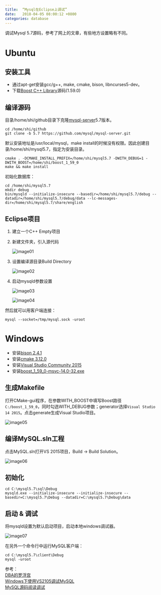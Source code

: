 ```yaml
---
title:  “Mysql在Eclipse上调试”
date:   2018-04-05 08:00:12 +0800
categories: database
---
```


调试Mysql 5.7源码，参考了网上的文章，有些地方设置略有不同。

# **Ubuntu**

## 安装工具

- 通过apt-get安装gcc/g++, make, cmake, bison, libncurses5-dev。
- 下载[Boost C++ Library](www.boost.org)源码(1.59.0)


## 编译源码

目录/home/shi/github目录下克隆[mysql-server](https://github.com/mysql/mysql-server)5.7版本。
```shell
cd /home/shi/github
git clone -b 5.7 https://github.com/mysql/mysql-server.git
```
默认安装地址是/usr/local/mysql，make install的时候没有权限。因此创建目录/home/shi/mysql5.7，指定为安装目录。
```shell
cmake . -DCMAKE_INSTALL_PREFIX=/home/shi/mysql5.7 -DWITH_DEBUG=1 -DWITH_BOOST=/home/shi/boost_1_59_0
make && make install
```
初始化数据库：
```shell
cd /home/shi/mysql5.7
mkdir debug
bin/mysqld --initialize-insecure --basedir=/home/shi/mysql5.7/debug --datadir=/home/shi/mysql5.7/debug/data --lc-messages-dir=/home/shi/mysql5.7/share/english
```

## Eclipse项目
1. 建立一个C++ Empty项目
2. 新建文件夹，引入源代码

    ![image01]({{site.baseurl}}/image/20180405/new_folder.png)

3. 设置编译源目录Build Directory

    ![image02]({{site.baseurl}}/image/20180405/makefile.png)

4. 启动mysqld参数设置

    ![image03]({{site.baseurl}}/image/20180405/debug_main.png)

    ![image04]({{site.baseurl}}/image/20180405/debug_arguments.png)

然后就可以用客户端连接：
```shell
mysql --socket=/tmp/mysql.sock -uroot
```

# **Windows**

- 安装[bison 2.4.1](http://gnuwin32.sourceforge.net/packages/bison.htm)
- 安装[cmake 3.12.0](https://cmake.org/download/)
- 安装[Visual Studio Community 2015](https://download.microsoft.com/download/e/4/c/e4c393a9-8fff-441b-ad3a-3f4040317a1f/vs_community.exe)
- 安装[boost_1_59_0-msvc-14.0-32.exe](https://sourceforge.net/projects/boost/files/boost-binaries/1.59.0/)

## 生成Makefile

打开CMake-gui程序，在参数WITH_BOOST中填写Boost路径`C:/boost_1_59_0`，同时勾选WITH_DEBUG参数；generator选择`Visual Studio 14 2015`。点击generate生成Visual Studio项目。

![image05]({{site.baseurl}}/image/20180405/cmake.png)

## 编译MySQL.sln工程

点击MySQL.sln打开VS 2015项目，Build -> Build Solution。

![image06]({{site.baseurl}}/image/20180405/vs_build.png)

## 初始化

```shell
cd C:\mysql5.7\sql\Debug
mysqld.exe --initialize-insecure --initialize-insecure --basedir=C:\mysql5.7\Debug --datadir=C:\mysql5.7\Debug\data
```

## 启动 & 调试

将mysqld设置为默认启动项目，启动本地windows调试器。

![image07]({{site.baseurl}}/image/20180405/start_project.png)

在另外一个命令行中运行MySQL客户端：
```shell
cd C:\mysql5.7\client\Debug
mysql -uroot
```

参考：  
[DBA的罗浮宫](http://mdba.cn/2013/12/31/%E4%BD%BF%E7%94%A8eclipse%E8%B0%83%E8%AF%95mysql%E6%BA%90%E7%A0%81/)  
[Windows下使用VS2105调试MySQL](http://yanhuqing666.github.io/debug-mysql-with-vs2015)  
[MySQL源码阅读调试](http://yanhuqing666.github.io/debug-mysql-with-vs2015)
